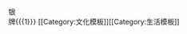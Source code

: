 <tr><td bgcolor="silver" align="center">银<br>牌</td><td>{{{1}}}</td></tr>
<noinclude>[[Category:文化模板]][[Category:生活模板]]</noinclude>